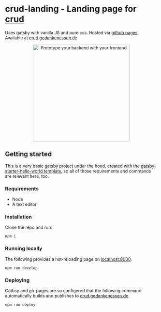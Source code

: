# crud-landing - Landing page for [crud](www.github.com/gedankenessen/crud)

Uses gatsby with vanilla JS and pure css. Hosted via [github pages](https://pages.github.com/). Available at [crud.gedankenessen.de](https://crud.gedankenessen.de)

<div align="center" >
  <a href="https://crud.gedankenessen.de">
    <img width="320" alt="Prototype your backend with your frontend" src="https://repository-images.githubusercontent.com/561455835/b072503c-2e12-4383-9707-9fc1f20bd488">
  </a>
</div>

## Getting started

This is a very basic gatsby project under the hood, created with the [gatsby-starter-hello-world template](https://www.gatsbyjs.com/starters/gatsbyjs/gatsby-starter-hello-world), so all of those requirements and commands are relevant here, too.

### Requirements
- Node
- A text editor

### Installation

Clone the repo and run:

```shell
npm i
```

### Running locally

The following provides a hot-reloading page on [localhost:8000](http://localhost:8000).

```shell
npm run develop
```

### Deploying

Gatbsy and gh-pages are so configered that the following command automatically builds and publishes to [crud.gedankenessen.de](https://crud.gedankenessen.de).

```shell
npm run deploy
```
